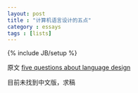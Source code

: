 ```yaml
---
layout: post
title : "计算机语言设计的五点"
category : essays
tags : [lists]
---
```

{% include JB/setup %}

原文 [five questions about language design](http://www.paulgraham.com/langdes.html)  

目前未找到中文版，求稿  
